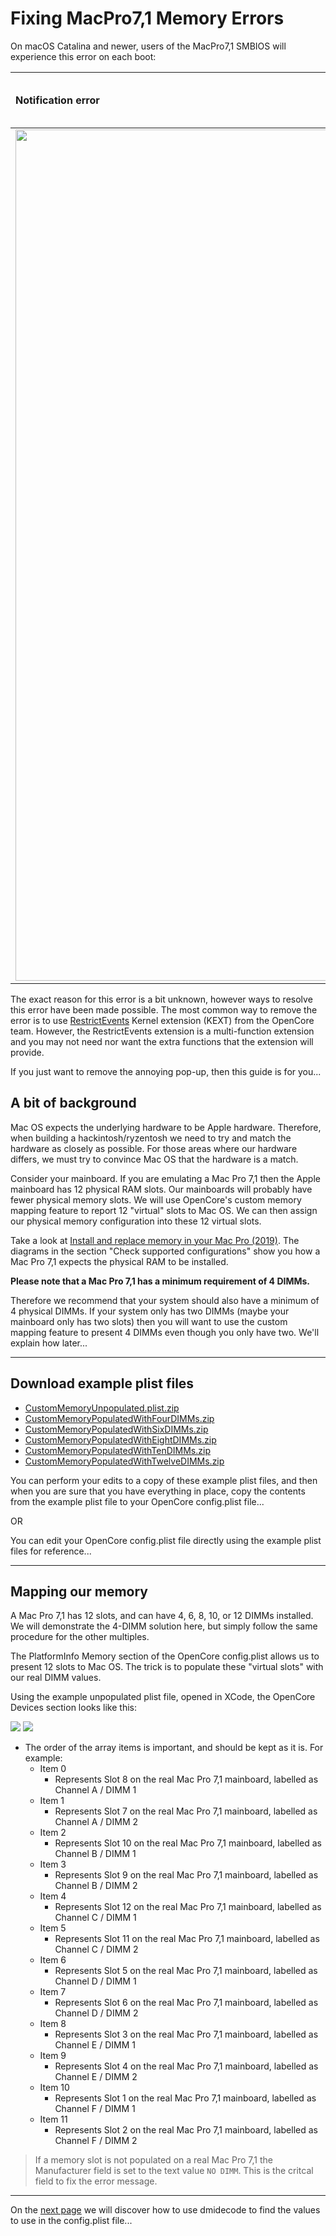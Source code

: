 # Fixing MacPro7,1 Memory Errors

On macOS Catalina and newer, users of the MacPro7,1 SMBIOS will experience this error on each boot:

| Notification error | About This Mac Error |
| :--- | :--- |
| <img width="1362" src=../images/post-install/memory-md/memory-error-notification.png>  | ![](../images/post-install/memory-md/memory-error-aboutthismac.png) |

The exact reason for this error is a bit unknown, however ways to resolve this error have been made possible. The most common way to remove the error is to use [RestrictEvents](https://github.com/acidanthera/RestrictEvents/releases) Kernel extension (KEXT) from the OpenCore team. However, the RestrictEvents extension is a multi-function extension and you may not need nor want the extra functions that the extension will provide.

If you just want to remove the annoying pop-up, then this guide is for you...

## A bit of background

Mac OS expects the underlying hardware to be Apple hardware. Therefore, when building a hackintosh/ryzentosh we need to try and match the hardware as closely as possible. For those areas where our hardware differs, we must try to convince Mac OS that the hardware is a match.

Consider your mainboard. If you are emulating a Mac Pro 7,1 then the Apple mainboard has 12 physical RAM slots. Our mainboards will probably have fewer physical memory slots. We will use OpenCore's custom memory mapping feature to report 12 "virtual" slots to Mac OS. We can then assign our physical memory configuration into these 12 virtual slots.

Take a look at [Install and replace memory in your Mac Pro (2019)](https://support.apple.com/en-gb/HT210103?cid=macOS_UI_Memory_article_HT210103). The diagrams in the section "Check supported configurations" show you how a Mac Pro 7,1 expects the physical RAM to be installed.

**Please note that a Mac Pro 7,1 has a minimum requirement of 4 DIMMs.**

Therefore we recommend that your system should also have a minimum of 4 physical DIMMs. If your system only has two DIMMs (maybe your mainboard only has two slots) then you will want to use the custom mapping feature to present 4 DIMMs even though you only have two. We'll explain how later...

---

## Download example plist files

- [CustomMemoryUnpopulated.plist.zip](../extra-files/CustomMemoryUnpopulated.plist.zip)
- [CustomMemoryPopulatedWithFourDIMMs.zip](../extra-files/CustomMemoryPopulatedWithFourDIMMs.plist.zip)
- [CustomMemoryPopulatedWithSixDIMMs.zip](../extra-files/CustomMemoryPopulatedWithSixDIMMs.plist.zip)
- [CustomMemoryPopulatedWithEightDIMMs.zip](../extra-files/CustomMemoryPopulatedWithEightDIMMs.plist.zip)
- [CustomMemoryPopulatedWithTenDIMMs.zip](../extra-files/CustomMemoryPopulatedWithTenDIMMs.plist.zip)
- [CustomMemoryPopulatedWithTwelveDIMMs.zip](../extra-files/CustomMemoryPopulatedWithTwelveDIMMs.plist.zip)

You can perform your edits to a copy of these example plist files, and then when you are sure that you have everything in place, copy the contents from the example plist file to your OpenCore config.plist file...

OR

You can edit your OpenCore config.plist file directly using the example plist files for reference...

---

## Mapping our memory

A Mac Pro 7,1 has 12 slots, and can have 4, 6, 8, 10, or 12 DIMMs installed. We will demonstrate the 4-DIMM solution here, but simply follow the same procedure for the other multiples.

The PlatformInfo Memory section of the OpenCore config.plist allows us to present 12 slots to Mac OS. The trick is to populate these "virtual slots" with our real DIMM values. 

Using the example unpopulated plist file, opened in XCode, the OpenCore Devices section looks like this:

![](../images/post-install/memory-md/memory-platforminfo-memory-devices-unpopulated.png)
![](../images/post-install/memory-md/memory-platforminfo-memory-devices-unpopulated2.png)

* The order of the array items is important, and should be kept as it is. For example:
  * Item 0
    * Represents Slot 8 on the real Mac Pro 7,1 mainboard, labelled as Channel A / DIMM 1
  * Item 1
    * Represents Slot 7 on the real Mac Pro 7,1 mainboard, labelled as Channel A / DIMM 2
  * Item 2
    * Represents Slot 10 on the real Mac Pro 7,1 mainboard, labelled as Channel B / DIMM 1
  * Item 3
    * Represents Slot 9 on the real Mac Pro 7,1 mainboard, labelled as Channel B / DIMM 2
  * Item 4
    * Represents Slot 12 on the real Mac Pro 7,1 mainboard, labelled as Channel C / DIMM 1
  * Item 5
    * Represents Slot 11 on the real Mac Pro 7,1 mainboard, labelled as Channel C / DIMM 2
  * Item 6
    * Represents Slot 5 on the real Mac Pro 7,1 mainboard, labelled as Channel D / DIMM 1
  * Item 7
    * Represents Slot 6 on the real Mac Pro 7,1 mainboard, labelled as Channel D / DIMM 2
  * Item 8
    * Represents Slot 3 on the real Mac Pro 7,1 mainboard, labelled as Channel E / DIMM 1
  * Item 9
    * Represents Slot 4 on the real Mac Pro 7,1 mainboard, labelled as Channel E / DIMM 2
  * Item 10
    * Represents Slot 1 on the real Mac Pro 7,1 mainboard, labelled as Channel F / DIMM 1
  * Item 11
    * Represents Slot 2 on the real Mac Pro 7,1 mainboard, labelled as Channel F / DIMM 2

> If a memory slot is not populated on a real Mac Pro 7,1 the Manufacturer field is set to the text value `NO DIMM`.
> This is the critcal field to fix the error message.

---

On the [next page](memory-gathering-data.md) we will discover how to use dmidecode to find the values to use in the config.plist file...
